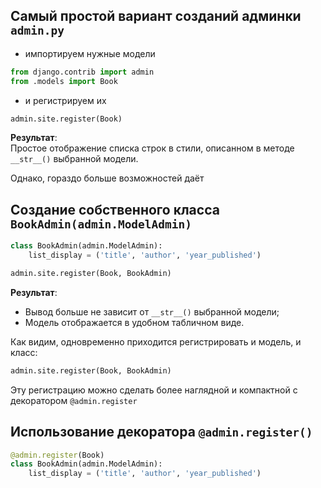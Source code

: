 ## Самый простой вариант созданий админки `admin.py`

- импортируем нужные модели  
```python
from django.contrib import admin
from .models import Book
```

- и регистрируем их
```python
admin.site.register(Book)
```

**Результат**:  
Простое отображение списка строк в стили, описанном в методе `__str__()` выбранной модели.

Однако, гораздо больше возможностей даёт
## Создание собственного класса `BookAdmin(admin.ModelAdmin)`

```python
class BookAdmin(admin.ModelAdmin):
    list_display = ('title', 'author', 'year_published')

admin.site.register(Book, BookAdmin)
```

**Результат**:  
- Вывод больше не зависит от `__str__()` выбранной модели;
- Модель отображается в удобном табличном виде.

Как видим, одновременно приходится регистрировать и модель, и класс:
```python
admin.site.register(Book, BookAdmin)
```

Эту регистрацию можно сделать более наглядной и компактной с декоратором `@admin.register`

## Использование декоратора `@admin.register()`

```python
@admin.register(Book)
class BookAdmin(admin.ModelAdmin):
    list_display = ('title', 'author', 'year_published')
```